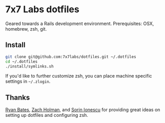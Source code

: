 # 7x7 Labs dotfiles

Geared towards a Rails development environment.  Prerequisites: OSX, homebrew, zsh, git.

## Install

```sh
git clone git@github.com:7x7labs/dotfiles.git ~/.dotfiles
cd ~/.dotfiles
./install/symlinks.sh
```

If you'd like to further customize zsh, you can place machine specific settings in `~/.zlogin`.

## Thanks

[Ryan Bates](https://github.com/ryanb/dotfiles), [Zach Holman](https://github.com/holman/dotfiles), and [Sorin Ionescu](https://github.com/sorin-ionescu/prezto) for providing great ideas on setting up dotfiles and configuring zsh.
